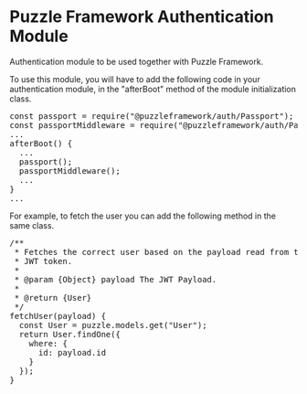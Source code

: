 # Puzzle Framework Authentication Module

Authentication module to be used together with Puzzle Framework.

To use this module, you will have to add the following code in your authentication module,
in the "afterBoot" method of the module initialization class.

<pre>
const passport = require("@puzzleframework/auth/Passport");
const passportMiddleware = require("@puzzleframework/auth/PassportMiddleware");
...
afterBoot() {
  ...
  passport(<method used to fetch user>);
  passportMiddleware();
  ...
}
...
</pre>

For example, to fetch the user you can add the following method in the same class.

<pre>
/**
 * Fetches the correct user based on the payload read from the
 * JWT token.
 *
 * @param {Object} payload The JWT Payload.
 *
 * @return {User}
 */
fetchUser(payload) {
  const User = puzzle.models.get("User");
  return User.findOne({
    where: {
      id: payload.id  
    }
  });
}
</pre>
